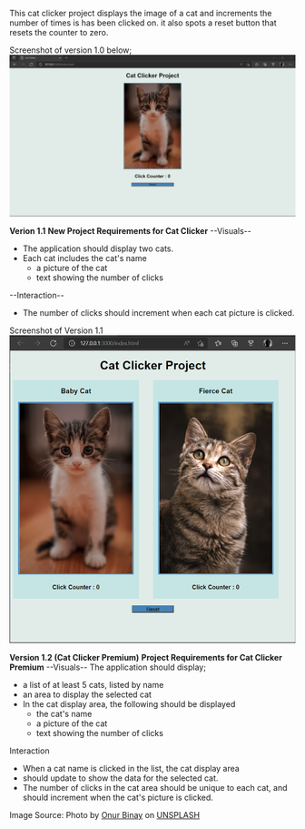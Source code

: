This cat clicker project displays the image of a cat and increments the number of times is has been clicked on. it also spots a reset button that resets the counter to zero.

Screenshot of version 1.0 below;
<img src="https://github.com/Charlesu49/cat_clicker/blob/master/screenshot.png" alt="screenshot">


**Verion 1.1**
**New Project Requirements for Cat Clicker**
--Visuals--  
- The application should display two cats. 
- Each cat includes the cat's name
    - a picture of the cat
    - text showing the number of clicks

--Interaction--  
- The number of clicks should increment when each cat picture is clicked.


Screenshot of Version 1.1
<img src="https://github.com/Charlesu49/cat_clicker/blob/master/screenshot_2.png" alt="screenshot of version 1.1">


**Version 1.2 (Cat Clicker Premium)**
**Project Requirements for Cat Clicker Premium**
--Visuals--
The application should display;   
- a list of at least 5 cats, listed by name
- an area to display the selected cat
- In the cat display area, the following should be displayed
    - the cat's name
    - a picture of the cat
    - text showing the number of clicks

Interaction  
- When a cat name is clicked in the list, the cat display area
- should update to show the data for the selected cat.
- The number of clicks in the cat area should be unique to each cat, and should increment when the cat's picture is clicked.




Image Source: 
Photo by [Onur Binay](https://unsplash.com/@onurbinay?utm_source=unsplash&utm_medium=referral&utm_content=creditCopyText ) on [UNSPLASH](https://www.unsplash.com)
